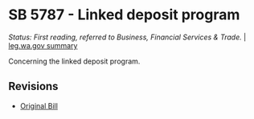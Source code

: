 # SB 5787 - Linked deposit program
*Status: First reading, referred to Business, Financial Services & Trade.* | [leg.wa.gov summary](https://app.leg.wa.gov/billsummary?BillNumber=5787&Year=2021)

Concerning the linked deposit program.

## Revisions
* [Original Bill](1/)